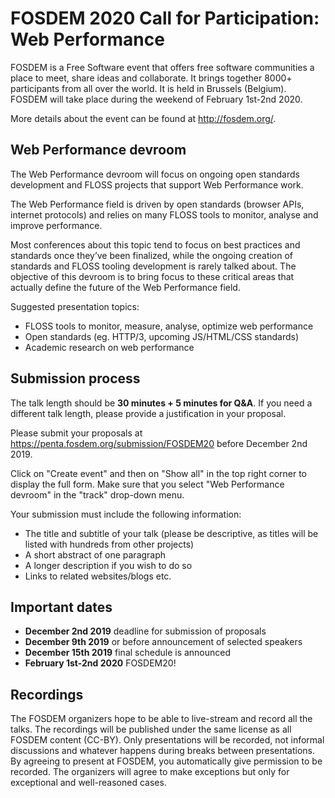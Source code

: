 # FOSDEM 2020 Call for Participation: Web Performance

FOSDEM is a Free Software event that offers free software communities a place to meet, share ideas and collaborate. It brings together 8000+ participants from all over the world. It is held in Brussels (Belgium). FOSDEM will take place during the weekend of February 1st-2nd 2020.

More details about the event can be found at http://fosdem.org/.

## Web Performance devroom

The Web Performance devroom will focus on ongoing open standards development and FLOSS projects that support Web Performance work.

The Web Performance field is driven by open standards (browser APIs, internet protocols) and relies on many FLOSS tools to monitor, analyse and improve performance.

Most conferences about this topic tend to focus on best practices and standards once they’ve been finalized, while the ongoing creation of standards and FLOSS tooling development is rarely talked about. The objective of this devroom is to bring focus to these critical areas that actually define the future of the Web Performance field.

Suggested presentation topics:
- FLOSS tools to monitor, measure, analyse, optimize web performance
- Open standards (eg. HTTP/3, upcoming JS/HTML/CSS standards)
- Academic research on web performance

## Submission process

The talk length should be **30 minutes + 5 minutes for Q&A**. If you need a different talk length, please provide a justification in your proposal.

Please submit your proposals at https://penta.fosdem.org/submission/FOSDEM20 before December 2nd 2019.

Click on "Create event" and then on "Show all" in the top right corner to display the full form. Make sure that you select "Web Performance devroom" in the "track" drop-down menu.

Your submission must include the following information:

- The title and subtitle of your talk (please be descriptive, as titles will be listed with hundreds from other projects)
- A short abstract of one paragraph
- A longer description if you wish to do so
- Links to related websites/blogs etc.

## Important dates

- **December 2nd 2019** deadline for submission of proposals
- **December 9th 2019** or before announcement of selected speakers
- **December 15th 2019** final schedule is announced
- **February 1st-2nd 2020** FOSDEM20!

## Recordings

The FOSDEM organizers hope to be able to live-stream and record all the talks. The recordings will be published under the same license as all FOSDEM content (CC-BY). Only presentations will be recorded, not informal discussions and whatever happens during breaks between presentations. By agreeing to present at FOSDEM, you automatically give permission to be recorded. The organizers will agree to make exceptions but only for exceptional and well-reasoned cases.


